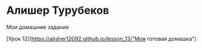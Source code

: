 # Алишер Турубеков 
Мои домашние задание

[Урок 12](https://alisher12092.github.io/lesson_13/"Моя готовая домашка")
